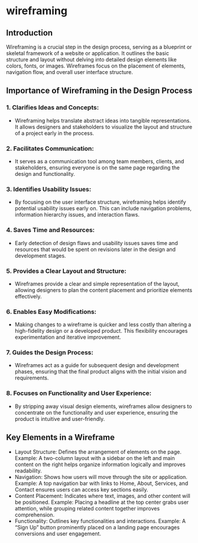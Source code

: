 # wireframing

## Introduction
Wireframing is a crucial step in the design process, serving as a blueprint or skeletal framework of a website or application. It outlines the basic structure and layout without delving into detailed design elements like colors, fonts, or images. Wireframes focus on the placement of elements, navigation flow, and overall user interface structure.

## Importance of Wireframing in the Design Process
 ### 1. Clarifies Ideas and Concepts:

  - Wireframing helps translate abstract ideas into tangible representations. It allows designers and stakeholders to visualize the layout and structure of a project early in the process.

 ### 2. Facilitates Communication:

  - It serves as a communication tool among team members, clients, and stakeholders, ensuring everyone is on the same page regarding the design and functionality.

 ### 3. Identifies Usability Issues:

  - By focusing on the user interface structure, wireframing helps identify potential usability issues early on. This can include navigation problems, information hierarchy issues, and interaction flaws.

 ### 4. Saves Time and Resources:

  - Early detection of design flaws and usability issues saves time and resources that would be spent on revisions later in the design and development stages.

 ### 5. Provides a Clear Layout and Structure:

  - Wireframes provide a clear and simple representation of the layout, allowing designers to plan the content placement and prioritize elements effectively.
 ### 6. Enables Easy Modifications:

  - Making changes to a wireframe is quicker and less costly than altering a high-fidelity design or a developed product. This flexibility encourages experimentation and iterative improvement.

 ### 7. Guides the Design Process:

  - Wireframes act as a guide for subsequent design and development phases, ensuring that the final product aligns with the initial vision and requirements.

 ### 8. Focuses on Functionality and User Experience:

  - By stripping away visual design elements, wireframes allow designers to concentrate on the functionality and user experience, ensuring the product is intuitive and user-friendly.

## Key Elements in a Wireframe
  - Layout Structure: Defines the arrangement of elements on the page.
    Example: A two-column layout with a sidebar on the left and main content on the right helps organize information logically and improves readability.
  - Navigation: Shows how users will move through the site or application.
    Example: A top navigation bar with links to Home, About, Services, and Contact ensures users can access key sections easily.
  - Content Placement: Indicates where text, images, and other content will be positioned.
    Example: Placing a headline at the top center grabs user attention, while grouping related content together improves comprehension.
  - Functionality: Outlines key functionalities and interactions.
    Example: A “Sign Up” button prominently placed on a landing page encourages conversions and user engagement.
